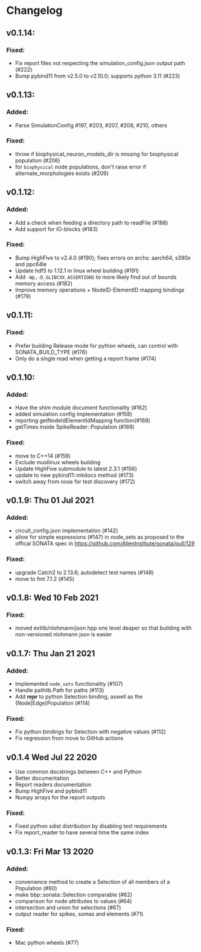 # Changelog

## v0.1.14:

### Fixed:
 - Fix report files not respecting the simulation_config.json output path (#222)
 - Bump pybind11 from v2.5.0 to v2.10.0; supports python 3.11 (#223)

## v0.1.13:

### Added:
 - Parse SimulationConfig #197, #203, #207, #208, #210, others

### Fixed:
 - throw if biophysical_neuron_models_dir is missing for biophysical population (#206)
 - for `biophysical` node populations, don't raise error if alternate_morphologies exists (#209)

## v0.1.12:

### Added:
 - Add a check when feeding a directory path to readFile (#188)
 - Add support for IO-blocks (#183)

### Fixed:
 - Bump HighFive to v2.4.0 (#190); fixes errors on archs: aarch64, s390x and ppc64le
 - Update hdf5 to 1.12.1 in linux wheel building (#191)
 - Add `-Wp,-D_GLIBCXX_ASSERTIONS` to more likely find out of bounds memory access (#182)
 - Improve memory operations + NodeID-ElementID mapping bindings (#179)

## v0.1.11:

### Fixed:
 - Prefer building Release mode for python wheels, can control with SONATA_BUILD_TYPE (#176)
 - Only do a single read when getting a report frame (#174)

## v0.1.10:

### Added:
 - Have the shim module document functionality (#162)
 - added simulation config implementation (#158)
 - reporting getNodeIdElementIdMapping function(#168)
 - getTimes inside SpikeReader::Population (#169)

### Fixed:
 - move to C++14 (#159)
 - Exclude musllinux wheels building
 - Update HighFive submodule to latest 2.3.1 (#156)
 - update to new pybind11::mkdocs method (#173)
 - switch away from nose for test discovery (#172)

## v0.1.9: Thu 01 Jul 2021

### Added:
 - circuit_config.json implementation (#142)
 - allow for simple expressions (#147) in node_sets as proposed to the
   offical SONATA spec in https://github.com/AllenInstitute/sonata/pull/129

### Fixed:
 - upgrade Catch2 to 2.13.6; autodetect test names (#148)
 - move to fmt 7.1.2 (#145)

## v0.1.8: Wed 10 Feb 2021

### Fixed:
 - moved extlib/nlohmann/json.hpp one level deaper so that building with
   non-versioned nlohmann json is easier

## v0.1.7: Thu Jan 21 2021

### Added:
 - Implemented `node_sets` functionality (#107)
 - Handle pathlib.Path for paths (#113)
 - Add __repr__ to python Selection binding, aswell as the (Node|Edge)Population (#114)

### Fixed:
 - Fix python bindings for Selection with negative values (#112)
 - Fix regression from move to GitHub actions

## v0.1.4 Wed Jul 22 2020

 - Use common docstrings between C++ and Python
 - Better documentation
 - Report readers documentation
 - Bump HighFive and pybind11
 - Numpy arrays for the report outputs

### Fixed:

 - Fixed python sdist distribution by disabling test requirements
 - Fix report_reader to have several time the same index

## v0.1.3: Fri Mar 13 2020

### Added:

 - convenience method to create a Selection of all members of a Population (#60)
 - make bbp::sonata::Selection comparable (#62)
 - comparison for node attributes to values (#64)
 - intersection and union for selections (#67)
 - output reader for spikes, somas and elements (#71)

### Fixed:

 - Mac python wheels (#77)
